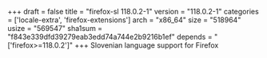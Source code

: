 +++
draft = false
title = "firefox-sl 118.0.2-1"
version = "118.0.2-1"
categories = ['locale-extra', 'firefox-extensions']
arch = "x86_64"
size = "518964"
usize = "569547"
sha1sum = "f843e339dfd39279eab3edd74a744e2b9216b1ef"
depends = "['firefox>=118.0.2']"
+++
Slovenian language support for Firefox